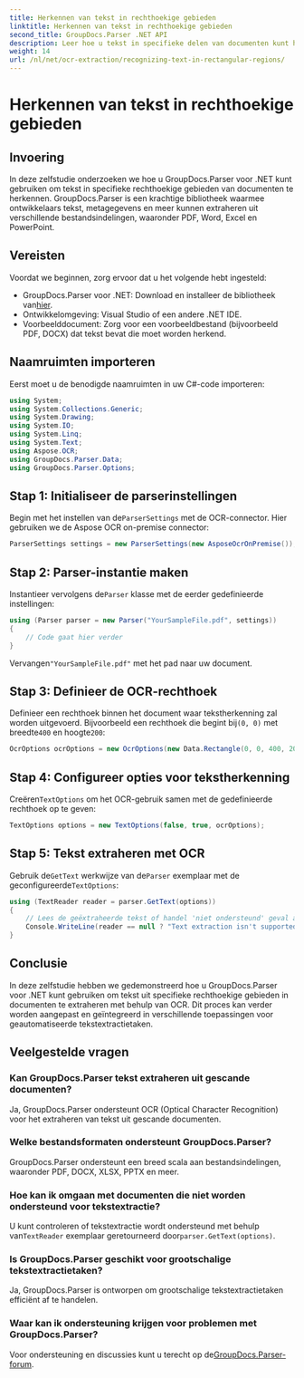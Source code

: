 ```yaml
---
title: Herkennen van tekst in rechthoekige gebieden
linktitle: Herkennen van tekst in rechthoekige gebieden
second_title: GroupDocs.Parser .NET API
description: Leer hoe u tekst in specifieke delen van documenten kunt herkennen met behulp van GroupDocs.Parser voor .NET met OCR-mogelijkheden.
weight: 14
url: /nl/net/ocr-extraction/recognizing-text-in-rectangular-regions/
---
```


# Herkennen van tekst in rechthoekige gebieden

## Invoering
In deze zelfstudie onderzoeken we hoe u GroupDocs.Parser voor .NET kunt gebruiken om tekst in specifieke rechthoekige gebieden van documenten te herkennen. GroupDocs.Parser is een krachtige bibliotheek waarmee ontwikkelaars tekst, metagegevens en meer kunnen extraheren uit verschillende bestandsindelingen, waaronder PDF, Word, Excel en PowerPoint.
## Vereisten
Voordat we beginnen, zorg ervoor dat u het volgende hebt ingesteld:
-  GroupDocs.Parser voor .NET: Download en installeer de bibliotheek van[hier](https://releases.groupdocs.com/parser/net/).
- Ontwikkelomgeving: Visual Studio of een andere .NET IDE.
- Voorbeelddocument: Zorg voor een voorbeeldbestand (bijvoorbeeld PDF, DOCX) dat tekst bevat die moet worden herkend.

## Naamruimten importeren
Eerst moet u de benodigde naamruimten in uw C#-code importeren:
```csharp
using System;
using System.Collections.Generic;
using System.Drawing;
using System.IO;
using System.Linq;
using System.Text;
using Aspose.OCR;
using GroupDocs.Parser.Data;
using GroupDocs.Parser.Options;
```
## Stap 1: Initialiseer de parserinstellingen
 Begin met het instellen van de`ParserSettings` met de OCR-connector. Hier gebruiken we de Aspose OCR on-premise connector:
```csharp
ParserSettings settings = new ParserSettings(new AsposeOcrOnPremise());
```
## Stap 2: Parser-instantie maken
 Instantieer vervolgens de`Parser` klasse met de eerder gedefinieerde instellingen:
```csharp
using (Parser parser = new Parser("YourSampleFile.pdf", settings))
{
    // Code gaat hier verder
}
```
 Vervangen`"YourSampleFile.pdf"` met het pad naar uw document.
## Stap 3: Definieer de OCR-rechthoek
 Definieer een rechthoek binnen het document waar tekstherkenning zal worden uitgevoerd. Bijvoorbeeld een rechthoek die begint bij`(0, 0)` met breedte`400` en hoogte`200`:
```csharp
OcrOptions ocrOptions = new OcrOptions(new Data.Rectangle(0, 0, 400, 200));
```
## Stap 4: Configureer opties voor tekstherkenning
 Creëren`TextOptions` om het OCR-gebruik samen met de gedefinieerde rechthoek op te geven:
```csharp
TextOptions options = new TextOptions(false, true, ocrOptions);
```
## Stap 5: Tekst extraheren met OCR
 Gebruik de`GetText` werkwijze van de`Parser` exemplaar met de geconfigureerde`TextOptions`:
```csharp
using (TextReader reader = parser.GetText(options))
{
    // Lees de geëxtraheerde tekst of handel 'niet ondersteund' geval af
    Console.WriteLine(reader == null ? "Text extraction isn't supported" : reader.ReadToEnd());
}
```

## Conclusie
In deze zelfstudie hebben we gedemonstreerd hoe u GroupDocs.Parser voor .NET kunt gebruiken om tekst uit specifieke rechthoekige gebieden in documenten te extraheren met behulp van OCR. Dit proces kan verder worden aangepast en geïntegreerd in verschillende toepassingen voor geautomatiseerde tekstextractietaken.

## Veelgestelde vragen
### Kan GroupDocs.Parser tekst extraheren uit gescande documenten?
Ja, GroupDocs.Parser ondersteunt OCR (Optical Character Recognition) voor het extraheren van tekst uit gescande documenten.
### Welke bestandsformaten ondersteunt GroupDocs.Parser?
GroupDocs.Parser ondersteunt een breed scala aan bestandsindelingen, waaronder PDF, DOCX, XLSX, PPTX en meer.
### Hoe kan ik omgaan met documenten die niet worden ondersteund voor tekstextractie?
 U kunt controleren of tekstextractie wordt ondersteund met behulp van`TextReader` exemplaar geretourneerd door`parser.GetText(options)`.
### Is GroupDocs.Parser geschikt voor grootschalige tekstextractietaken?
Ja, GroupDocs.Parser is ontworpen om grootschalige tekstextractietaken efficiënt af te handelen.
### Waar kan ik ondersteuning krijgen voor problemen met GroupDocs.Parser?
 Voor ondersteuning en discussies kunt u terecht op de[GroupDocs.Parser-forum](https://forum.groupdocs.com/c/parser/17).